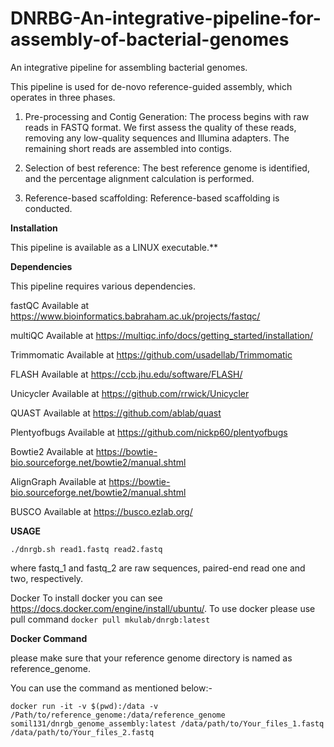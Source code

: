 # DNRBG-An-integrative-pipeline-for-assembly-of-bacterial-genomes
An integrative pipeline for assembling bacterial genomes.

This pipeline is used for de-novo reference-guided assembly, which operates in three phases.

1) Pre-processing and Contig Generation: The process begins with raw reads in FASTQ format. We first assess the quality of these reads, removing any low-quality sequences and Illumina adapters. The remaining short reads are assembled into contigs.

2) Selection of best reference: The best reference genome is identified, and the percentage alignment calculation is performed.

3) Reference-based scaffolding: Reference-based scaffolding is conducted.

**Installation**

This pipeline is available as a LINUX executable.**

**Dependencies**

This pipeline requires various dependencies.

fastQC Available at https://www.bioinformatics.babraham.ac.uk/projects/fastqc/

multiQC Available at https://multiqc.info/docs/getting_started/installation/

Trimmomatic Available at https://github.com/usadellab/Trimmomatic

FLASH Available at https://ccb.jhu.edu/software/FLASH/

Unicycler Available at https://github.com/rrwick/Unicycler

QUAST Available at https://github.com/ablab/quast

Plentyofbugs Available at https://github.com/nickp60/plentyofbugs

Bowtie2 Available at https://bowtie-bio.sourceforge.net/bowtie2/manual.shtml

AlignGraph Available at https://bowtie-bio.sourceforge.net/bowtie2/manual.shtml

BUSCO Available at https://busco.ezlab.org/

**USAGE**

`./dnrgb.sh read1.fastq read2.fastq` 

where fastq_1 and fastq_2 are raw sequences, paired-end read one and two, respectively.

Docker To install docker you can see https://docs.docker.com/engine/install/ubuntu/. To use docker please use pull command `docker pull mkulab/dnrgb:latest`

**Docker Command**

please make sure that your reference genome directory is named as reference_genome.

You can use the command as mentioned below:-

`docker run -it -v $(pwd):/data -v /Path/to/reference_genome:/data/reference_genome somil131/dnrgb_genome_assembly:latest /data/path/to/Your_files_1.fastq /data/path/to/Your_files_2.fastq`
